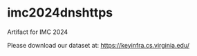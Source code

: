 # imc2024dnshttps
Artifact for IMC 2024 

Please download our dataset at: https://keyinfra.cs.virginia.edu/